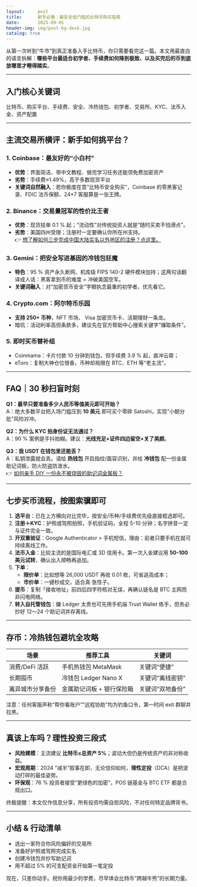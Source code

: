 ```yaml
---
layout:     post
title:      新手必看：最安全低门槛的比特币购买指南
date:       2025-09-05
header-img: img/post-bg-desk.jpg
catalog: true
---
```


从第一次听到“牛市”到真正准备入手比特币，你只需要看完这一篇。本文用最直白的语言拆解：**哪些平台最适合初学者、手续费如何降到极致、以及买完后的币到底放哪里才睡得踏实**。

---

## 入门核心关键词

比特币、购买平台、手续费、安全、冷热钱包、初学者、交易所、KYC、法币入金、资产配置

---

## 主流交易所横评：新手如何挑平台？

### 1. Coinbase：最友好的“小白村”
- **优势**：界面简洁、带中文教程、做完学习任务还能领免费加密资产  
- **劣势**：手续费≈1.49%，高于多数现货平台  
- **关键词自然融入**：若你极度在意“比特币安全购买”，Coinbase 的零黑客记录、FDIC 法币保额、24*7 客服算是一张王牌。

### 2. Binance：交易量冠军的性价比王者  
- **优势**：现货挂单 0.1 % 起；“流动性”对传统投资人就是“随时买卖不怕滑点”。  
- **劣势**：美国四州受限；注册时一定要确认你所在州支持。  
👉 [想了解如何三步完成中国大陆实名以外地区的注册？点这里。](https://okxdog.com/)

### 3. Gemini：把安全写进基因的冷钱包狂魔  
- **特色**：95 % 资产永久断网、机库级 FIPS 140-2 硬件模块加持；这两句话翻译成人话：黑客拿到币的难度 = 冲破美国空军。  
- **关键词融入**：对“加密货币安全”字眼执念最重的初学者，优先看它。

### 4. Crypto.com：阿尔特币乐园  
- **支持 250+ 币种**，NFT 市场、 Visa 加密货币卡、活期理财一条龙。  
- 暗坑：活动利率高但条款多，建议先在官方帮助中心搜索关键字“赚取条件”。

### 5. 即时买币替补组  
- Coinmama：卡片付款 10 分钟到钱包，但手续费 3.9 % 起，直冲云霄；  
- eToro：复制大神仓位很香，币种却局限在 BTC、ETH 等“老主流”。

---

## FAQ｜30 秒扫盲时刻

**Q1：最早只要准备多少人民币等值美元即可开始？**  
A：绝大多数平台把入场门槛压到 **10 美元** 即可买个零碎 Satoshi，实现“小额分批”风险对冲。

**Q2：为什么 KYC 拍身份证无法通过？**  
A：90 % 案例是手抖拍糊。建议：**光线充足+证件四边留空+关了美颜**。

**Q3：我 USDT 在钱包里还能丢？**  
A：私钥泄露就会丢。请给 **热钱包** 开启指纹/面容识别，并给 **冷钱包** 配一份金属助记词板，防火防盗防泼水。  
👉 [如何亲手 DIY 一份永不被烧毁的助记词金属板？](https://okxdog.com/)

---

## 七步买币流程，按图索骥即可

1. **选平台**：已在上方横向对比完毕，按安全/币种/手续费优先级直接框选即可。
2. **注册＋KYC**：护照或驾照拍照，手机验证码，全程 5-10 分钟；名字拼音一定与证件完全一致。
3. **开双重验证**：Google Authenticator > 手机短信，理由：前者只要手机在就可持续离线工作。
4. **法币入金**：比较主流的是国际电汇或 3D 信用卡。第一次入金建议用 **50-100 美元试转**，确认出入顺畅再追加。
5. **下单**：
   - **限价单**：比如想等 26,000 USDT 再收 0.01 枚，可省追高成本；  
   - **市价单**：一键秒成交，适合真·急性子。  
6. **提币**：复制「接收地址」前四后四字符核对无误，再确认链名是 BTC 主网而非闪电网络。
7. **转入自托管钱包**：嫌 Ledger 太贵也可先用手机端 Trust Wallet 练手，但务必抄好 12～24 个助记词并存离线。

---

## 存币：冷热钱包避坑全攻略

| 场景 | 推荐工具 | 关键词
| ---- | -------- | ------
| 消费/DeFi 活跃 | 手机热钱包 MetaMask | 关键词“便捷”  
| 长期囤币 | 冷钱包 Ledger Nano X | 关键词“离线密钥”  
| 离异城市分享备份 | 金属助记词板 + 银行保险箱 | 关键词“双地备份”  

注意：任何客服声称“帮你看账户”“远程协助”均为钓鱼口令，第一时间 exit 群聊并拉黑。

---

## 真该上车吗？理性投资三段式

- **风险建模**：主流建议 **比特币≤总资产 5%**；波动大但仍是传统资产的非对称收益。
- **宏观周期**：2024 “减半”叙事在即，无论信仰如何，**理性定投**（DCA）是把波动打碎的最佳姿势。
- **环保观**：76 % 投资者接受“更绿色的加密”，POS 链基金与 BTC ETF 都是合规出口。

终极提醒：本文仅作信息分享，所有投资均需自担风险，不对任何特定品牌背书。

---

## 小结 & 行动清单

- 选出一家符合你风险偏好的交易所  
- 准备好护照或驾照完成实名  
- 创建冷钱包并抄写助记词  
- 用不超过 5% 的可支配资金开始第一笔定投  

现在，只差你动手。祝你用最少的学费，尽早体会比特币“跨越牛熊”的长期力量。